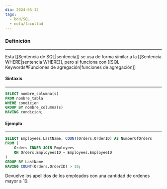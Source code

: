 ```yaml
---
dia: 2024-05-12
tags:
  - bdd/SQL
  - nota/facultad
---
```

### Definición
---
Esta [[Sentencia de SQL|sentencia]] se usa de forma similar a la [[Sentencia WHERE|sentencia WHERE]], pero si funciona con [[SQL Keywords#Funciones de agregación|funciones de agregación]]

#### Sintaxis
---
```SQL
SELECT nombre_columna(s)
FROM nombre_tabla
WHERE condicion
GROUP BY nombre_columna(s)
HAVING condicion;
```

#### Ejemplo
---
```SQL
SELECT Employees.LastName, COUNT(Orders.OrderID) AS NumberOfOrders
FROM (
	Orders INNER JOIN Employees
	ON Orders.EmployeesID = Employees.EmployeeID
)
GROUP BY LastName
HAVING COUNT(Orders.OrderID) > 10;
```

Devuelve los apellidos de los empleados con una cantidad de ordenes mayor a 10.